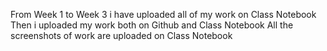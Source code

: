 From Week 1 to Week 3 i have uploaded all of my work on Class Notebook 
Then i uploaded my work both on Github and Class Notebook
All the screenshots of work are uploaded on Class Notebook 
